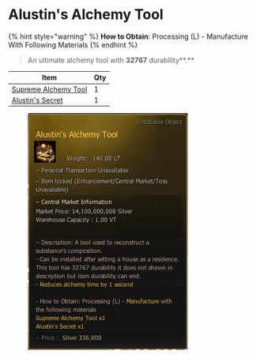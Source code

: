 # Alustin's Alchemy Tool

{% hint style="warning" %}
**How to Obtain**: Processing (L) - Manufacture With Following Materials
{% endhint %}

> An ultimate alchemy tool with **32767** durability**.**

| Item                                                       | Qty |
| ---------------------------------------------------------- | --- |
| [Supreme Alchemy Tool](https://bdocodex.com/us/item/3744/) | 1   |
| [Alustin's Secret](alustins-secret.md)                     | 1   |

<figure><img src="../../.gitbook/assets/QQ截图20221102174945.png" alt=""><figcaption></figcaption></figure>

